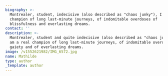 ```yaml
---
biography: >-
  Montrealer, student, indecisive (also described as "chaos junky"), I am a real
  champion of long last-minute journeys, of indomitable overdoses of
  blissfulness and everlasting dreams.
contact: ''
description: >-
  Montrealer, student and quite indecisive (also described as "chaos junky"), I
  am a real champion of long last-minute journeys, of indomitable overdoses of
  gaiety and of everlasting dreams.
image: /v1552621982/IMG_6572.jpg
name: Mathilde
type: author
_template: author
---
```



